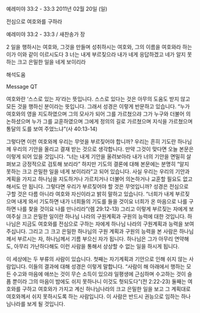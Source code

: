 예레미야 33:2 - 33:3 
2011년 02월 20일 (일)

전심으로 여호와를 구하라



예레미야 33:2 - 33:3 / 새찬송가  장


2 일을 행하시는 여호와, 그것을 만들며 성취하시는 여호와, 그의 이름을 여호와라 하는 이가 이와 같이 이르시도다
3 너는 내게 부르짖으라 내가 네게 응답하겠고 네가 알지 못하는 크고 은밀한 일을 네게 보이리라

해석도움





Message QT

여호와란 ‘스스로 있는 자’라는 뜻입니다. 스스로 있다는 것은 아무의 도움도 받지 않고 모든 것을 행하신 분이라는 뜻입니다. 그래서 성경은 이렇게 반문하고 있습니다. “누가 여호와의 영을 지도하였으며 그의 모사가 되어 그를 가르쳤으랴 그가 누구와 더불어 의논하셨으며 누가 그를 교훈하였으며 그에게 정의의 길로 가르쳤으며 지식을 가르쳤으며 통달의 도를 보여 주었느냐”(사 40:13-14)

그렇다면 이런 여호와께 우리는 무엇을 부르짖어야 합니까? 우리는 흔히 기도란 하나님께 우리의 기안을 올리고 결재 받는 것으로 생각합니다. 만약 그것이 맞다면 오늘 본문은 이렇게 되어 있을 것입니다. “너는 내게 기안을 올려보아라 내가 너의 기안을 면밀히 살펴보고 긍정적으로 검토해 보리라” 하지만 기도의 결론에 대해 본문에는 분명히 “알지 못하는 크고 은밀한 일을 네게 보이리라”고 되어 있습니다. 사실 우리는 우리의 기안과 계획을 가지고 하나님을 지도하거나 가르치거나 더불어 의논하거나 교훈할 필요도 없고 해서도 안 됩니다. 그렇다면 우리가 부르짖어야 할 것은 무엇입니까? 성경은 전심으로 구할 것은 다름 아니라 여호와 자신이라고 밝히 말하고 있습니다. “너희가 내게 부르짖으며 내게 와서 기도하면 내가 너희들의 기도를 들을 것이요 너희가 온 마음으로 나를 구하면 나를 찾을 것이요 나를 만나리라”(렘 29:12-13) 그리고 이렇게 부르짖는 자에게 보여주실 크고 은밀한 일이란 하나님 나라의 구원계획과 구원의 능력에 대한 것입니다. 하나님은 지금도 여호와를 전심으로 구하는 자에게 하나님 나라의 구원계획과 능력을 보여주십니다. 그리고 그 크고 은밀한 하나님의 구원 계획과 구원의 능력을 본 사람은 하나님께서 부르시는 자, 하나님께서 기름 부으신 자가 됩니다. 하나님은 그가 아무리 연약해도, 아무리 가난하다해도 이런 사람을 통해서 상상할 수 없는 일을 하시게 됩니다. 

이 세상에는 두 부류의 사람이 있습니다. 첫째는 자기계획과 기안으로 인해 쉬지 않는 사람입니다. 이들의 결과에 대해 성경은 이렇게 말합니다. “사람이 해 아래에서 행하는 모든 수고와 마음에 애쓰는 것이 무슨 소득이 있으랴 일평생에 근심하며 수고하는 것이 슬픔 뿐이라 그의 마음이 밤에도 쉬지 못하나니 이것도 헛되도다”(전 2:22-23) 둘째는 여호와를 구하고 여호와가 가지고 계신 하나님나라의 크고 은밀한 일을 보고 그 계획대로 여호와께서 쉬지 못하시도록 하는 사람입니다. 이 사람은 반드시 권능으로 임하는 하나님나라를 보게 될 것입니다.